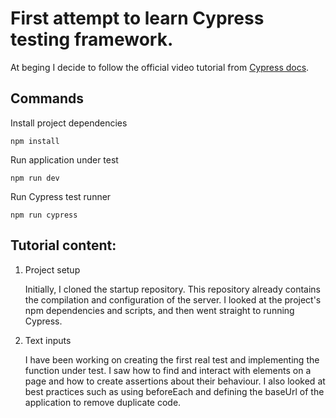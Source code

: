 # First attempt to learn Cypress testing framework.

At beging I decide to follow the official video tutorial from [Cypress docs](https://docs.cypress.io/examples/tutorials).

## Commands

Install project dependencies
```console
npm install
```

Run application under test
```console
npm run dev
```

Run Cypress test runner
```console
npm run cypress
```

## Tutorial content:

1. Project setup

    Initially, I cloned the startup repository. This repository already contains the compilation and configuration of the server. I looked at the project's npm dependencies and scripts, and then went straight to running Cypress.

2. Text inputs

    I have been working on creating the first real test and implementing the function under test. I saw how to find and interact with elements on a page and how to create assertions about their behaviour. I also looked at best practices such as using beforeEach and defining the baseUrl of the application to remove duplicate code.

